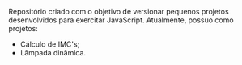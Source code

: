 Repositório criado com o objetivo de versionar pequenos projetos desenvolvidos para exercitar JavaScript. Atualmente, possuo como projetos: 

- Cálculo de IMC's;
- Lâmpada dinâmica.
